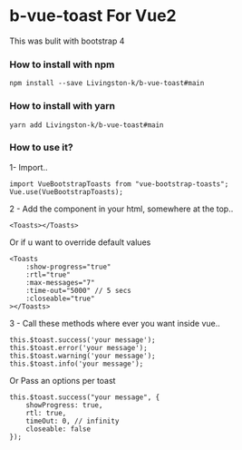 # b-vue-toast For Vue2

This was bulit with bootstrap 4

### How to install with npm

```
npm install --save Livingston-k/b-vue-toast#main
```

### How to install with yarn

```
yarn add Livingston-k/b-vue-toast#main
```


### How to use it?

1- Import..

```
import VueBootstrapToasts from "vue-bootstrap-toasts";
Vue.use(VueBootstrapToasts);
```

2 - Add the component in your html, somewhere at the top..

```
<Toasts></Toasts>
```

Or if u want to override default values

```
<Toasts
	:show-progress="true"
	:rtl="true"
	:max-messages="7"
	:time-out="5000" // 5 secs
	:closeable="true"
></Toasts>
```

3 - Call these methods where ever you want inside vue..

```
this.$toast.success('your message');
this.$toast.error('your message');
this.$toast.warning('your message');
this.$toast.info('your message');
```

Or Pass an options per toast

```
this.$toast.success("your message", {
	showProgress: true,
	rtl: true,
	timeOut: 0, // infinity
	closeable: false
});
```
